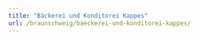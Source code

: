 ```yaml
---
title: "Bäckerei und Konditorei Kappes"
url: /braunschweig/baeckerei-und-konditorei-kappes/
---
```

